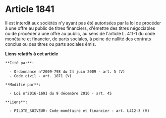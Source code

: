 # Article 1841

Il est interdit aux sociétés n'y ayant pas été autorisées par la loi de procéder à une offre au public de titres financiers,
d'émettre des titres négociables ou de procéder à une offre au public, au sens de l'article L. 411-1 du code monétaire et
financier, de parts sociales, à peine de nullité des contrats conclus ou des titres ou parts sociales émis.

**Liens relatifs à cet article**

	**Cité par**:

	  - Ordonnance n°2009-798 du 24 juin 2009 - art. 5 (V)
	  - Code civil - art. 1871 (V)

	**Modifié par**:

	  - Loi n°2016-1691 du 9 décembre 2016 - art. 45

	**Liens**:

	  - PILOTE_SUIVEUR: Code monétaire et financier - art. L412-3 (V)
